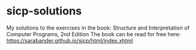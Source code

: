 # sicp-solutions
My solutions to the exercises in the book: Structure and Interpretation of Computer Programs, 2nd Edition
The book can be read for free here: https://sarabander.github.io/sicp/html/index.xhtml
